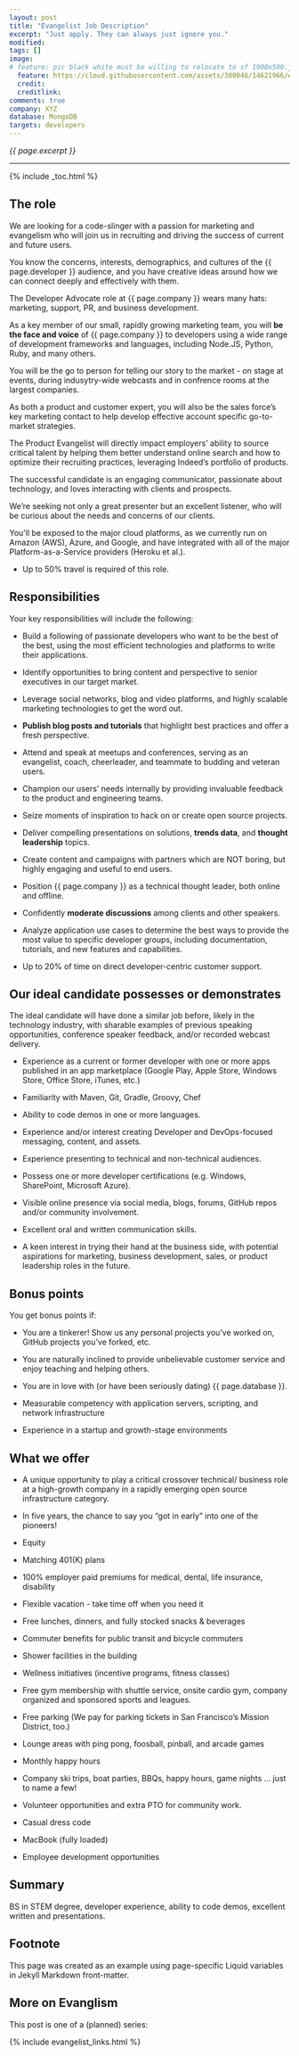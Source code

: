 ```yaml
---
layout: post
title: "Evangelist Job Description"
excerpt: "Just apply. They can always just ignore you."
modified:
tags: []
image:
# feature: pic black white must be willing to relocate to sf 1900x500.jpg
  feature: https://cloud.githubusercontent.com/assets/300046/14621966/ee85d7a2-0583-11e6-923c-a58327524273.jpg
  credit: 
  creditlink: 
comments: true
company: XYZ
database: MongoDB
targets: developers
---
```

<i>{{ page.excerpt }}</i>
<hr />

{% include _toc.html %}

## The role

We are looking for a code-slinger with a passion for marketing and evangelism 
who will join us in recruiting and driving the success of current and future users. 

You know the concerns, interests, demographics, and cultures of the {{ page.developer }} audience,
and you have creative ideas around how we can connect deeply and effectively with them.

The Developer Advocate role at {{ page.company }} wears many hats: marketing, support, PR, and business development. 

As a key member of our small, rapidly growing marketing team, 
you will <strong>be the face and voice</strong> of {{ page.company }} to developers 
using a wide range of development frameworks and languages, including Node.JS, Python, Ruby, and many others. 

You will be the go to person for telling our story to the market - 
on stage at events, during indusytry-wide webcasts and in confrence rooms at the largest companies. 

As both a product and customer expert, you will also be the sales force’s key marketing contact to help develop effective account specific go-to-market strategies. 

The Product Evangelist will directly impact employers’ ability to source critical talent by helping them better understand online search and how to optimize their recruiting practices, leveraging Indeed’s portfolio of products. 

The successful candidate is an engaging communicator, passionate about technology, 
and loves interacting with clients and prospects. 

We’re seeking not only a great presenter but an excellent listener, who will be curious about the needs and concerns of our clients. 

You'll be exposed to the major cloud platforms, as we currently run on 
Amazon (AWS), Azure, and Google, 
and have integrated with all of the major Platform-as-a-Service providers (Heroku et al.).

* Up to 50% travel is required of this role.


## Responsibilities

Your key responsibilities will include the following:

* Build a following of passionate developers who want to be the best of the best, using the most efficient technologies and platforms to write their applications.

* Identify opportunities to bring content and perspective to senior executives in our target market.

* Leverage social networks, blog and video platforms, 
and highly scalable marketing technologies to get the word out.

* <strong>Publish blog posts and tutorials</strong> that highlight best practices and offer a fresh perspective.

* Attend and speak at meetups and conferences, serving as an evangelist, coach, cheerleader, and teammate to budding and veteran users.

* Champion our users’ needs internally by providing invaluable feedback to the product and engineering teams.

* Seize moments of inspiration to hack on or create open source projects.

* Deliver compelling presentations on solutions, <strong>trends data</strong>, 
and <strong>thought leadership</strong> topics.
* Create content and campaigns with partners which are NOT boring, but highly engaging and useful to end users.

* Position {{ page.company }} as a technical thought leader, both online and offline.

* Confidently <strong>moderate discussions</strong> among clients and other speakers.

* Analyze application use cases to determine the best ways to provide the most value to specific developer groups, including documentation, tutorials, and new features and capabilities.

* Up to 20% of time on direct developer-centric customer support.

## Our ideal candidate possesses or demonstrates

The ideal candidate will have done a similar job before, likely in the technology industry, 
with sharable examples of previous speaking opportunities, conference speaker feedback, and/or recorded webcast delivery. 

* Experience as a current or former developer with one or more apps published in an app marketplace 
(Google Play, Apple Store, Windows Store, Office Store, iTunes, etc.)

* Familiarity with Maven, Git, Gradle, Groovy, Chef

* Ability to code demos in one or more languages.

* Experience and/or interest creating Developer and DevOps-focused messaging, content, and assets.

* Experience presenting to technical and non-technical audiences.

* Possess one or more developer certifications (e.g. Windows, SharePoint, Microsoft Azure).

* Visible online presence via social media, blogs, forums, GitHub repos and/or community involvement.

* Excellent oral and written communication skills.

* A keen interest in trying their hand at the business side, with potential aspirations for marketing, business development, sales, or product leadership roles in the future.


## Bonus points

You get bonus points if:

 * You are a tinkerer! Show us any personal projects you’ve worked on, GitHub projects you’ve forked, etc.
 
 * You are naturally inclined to provide unbelievable customer service and enjoy teaching and helping others.

 * You are in love with (or have been seriously dating) {{ page.database }}.

 * Measurable competency with application servers, scripting, and network infrastructure

 * Experience in a startup and growth-stage environments


## What we offer

* A unique opportunity to play a critical crossover technical/ business role 
at a high-growth company in a rapidly emerging open source infrastructure category.

* In five years, the chance to say you “got in early” into one of the pioneers!
* Equity

* Matching 401(K) plans 
* 100% employer paid premiums for medical, dental, life insurance, disability
* Flexible vacation - take time off when you need it

* Free lunches, dinners, and fully stocked snacks & beverages
* Commuter benefits for public transit and bicycle commuters
* Shower facilities in the building
* Wellness initiatives (incentive programs, fitness classes)
* Free gym membership with shuttle service, onsite cardio gym, company organized and sponsored sports and leagues.
* Free parking (We pay for parking tickets in San Francisco’s Mission District, too.)

* Lounge areas with ping pong, foosball, pinball, and arcade games
* Monthly happy hours
* Company ski trips, boat parties, BBQs, happy hours, game nights ... just to name a few!
* Volunteer opportunities and extra PTO for community work.

* Casual dress code

* MacBook (fully loaded)
* Employee development opportunities 

## Summary

BS in STEM degree, developer experience, ability to code demos, excellent written and presentations.


## Footnote

This page was created as an example using page-specific Liquid variables in Jekyll Markdown front-matter.

## More on Evanglism

This post is one of a (planned) series:

{% include evangelist_links.html %}

